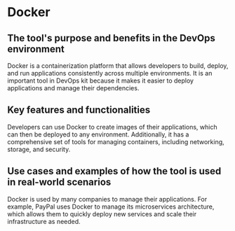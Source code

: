 # Docker

## The tool's purpose and benefits in the DevOps environment

Docker is a containerization platform that allows developers to build, deploy, and run applications consistently across multiple environments. It is an important tool in DevOps kit because it makes it easier to deploy applications and manage their dependencies.

## Key features and functionalities

Developers can use Docker to create images of their applications, which can then be deployed to any environment. Additionally, it has a comprehensive set of tools for managing containers, including networking, storage, and security.

## Use cases and examples of how the tool is used in real-world scenarios

Docker is used by many companies to manage their applications. For example, PayPal uses Docker to manage its microservices architecture, which allows them to quickly deploy new services and scale their infrastructure as needed.
